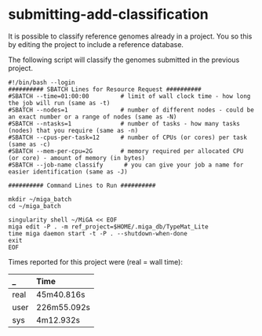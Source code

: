 # submitting-add-classification

It is possible to classify reference genomes already in a project. You so this by editing the project to include a reference database.

The following script will classify the genomes submitted in the previous project.

```text
#!/bin/bash --login
########## SBATCH Lines for Resource Request ##########
#SBATCH --time=01:00:00         # limit of wall clock time - how long the job will run (same as -t)
#SBATCH --nodes=1               # number of different nodes - could be an exact number or a range of nodes (same as -N)
#SBATCH --ntasks=1              # number of tasks - how many tasks (nodes) that you require (same as -n)
#SBATCH --cpus-per-task=12      # number of CPUs (or cores) per task (same as -c)
#SBATCH --mem-per-cpu=2G        # memory required per allocated CPU (or core) - amount of memory (in bytes)
#SBATCH --job-name classify      # you can give your job a name for easier identification (same as -J)

########## Command Lines to Run ##########

mkdir ~/miga_batch
cd ~/miga_batch

singularity shell ~/MiGA << EOF
miga edit -P . -m ref_project=$HOME/.miga_db/TypeMat_Lite
time miga daemon start -t -P . --shutdown-when-done
exit
EOF
```

Times reported for this project were \(real = wall time\):

| \_ | Time |
| :--- | :--- |
| real | 45m40.816s |
| user | 226m55.092s |
| sys | 4m12.932s |

